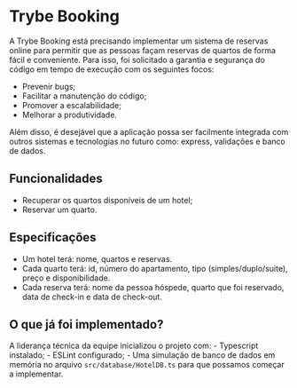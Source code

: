 # Trybe Booking

A Trybe Booking está precisando implementar um sistema de reservas online para permitir que as pessoas façam reservas de quartos de forma fácil e conveniente. Para isso, foi solicitado a garantia e segurança do código em tempo de execução com os seguintes focos:

- Prevenir bugs;
- Facilitar a manutenção do código;
- Promover a escalabilidade;
- Melhorar a produtividade.

Além disso, é desejável que a aplicação possa ser facilmente integrada com outros sistemas e tecnologias no futuro como: express, validações e banco de dados.

## Funcionalidades

- Recuperar os quartos disponíveis de um hotel;
- Reservar um quarto.

## Especificações

- Um hotel terá: nome, quartos e reservas.
- Cada quarto terá: id, número do apartamento, tipo (simples/duplo/suite), preço e disponibilidade.
- Cada reserva terá: nome da pessoa hóspede, quarto que foi reservado, data de check-in e data de check-out.

## O que já foi implementado?

A liderança técnica da equipe inicializou o projeto com:
    - Typescript instalado;
    - ESLint configurado;
    - Uma simulação de banco de dados em memória no arquivo `src/database/HotelDB.ts` para que possamos começar a implementar.
